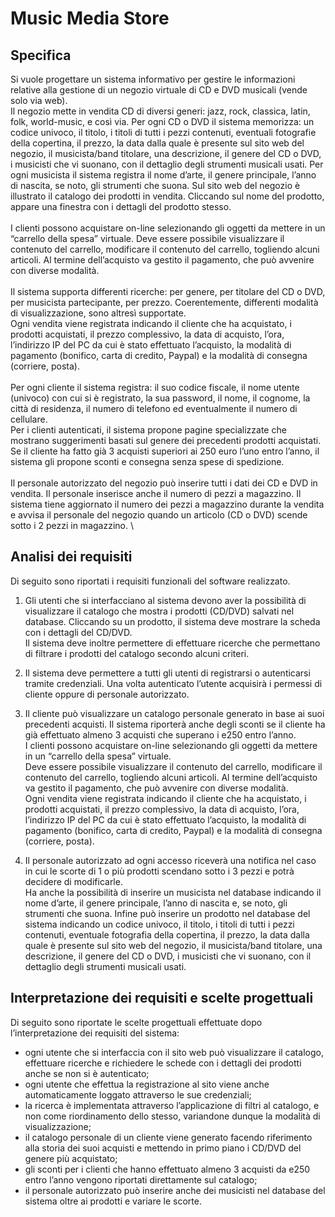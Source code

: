 # Music Media Store
## Specifica
Si vuole progettare un sistema informativo per gestire le informazioni relative alla gestione di un negozio virtuale di CD e DVD musicali (vende solo via web). \
Il negozio mette in vendita CD di diversi generi: jazz, rock, classica, latin, folk, world-music, e così via. Per ogni CD o DVD il sistema memorizza: un codice univoco, il titolo, i titoli di tutti i pezzi contenuti, eventuali fotografie della copertina, il prezzo, la data dalla quale è presente sul sito web del negozio, il musicista/band titolare, una descrizione, il genere del CD o DVD, i musicisti che vi suonano, con il dettaglio degli strumenti musicali usati. Per ogni musicista il sistema registra il nome d’arte, il genere principale, l’anno di nascita, se noto, gli strumenti che suona. Sul sito web del negozio è illustrato il catalogo dei prodotti in vendita. Cliccando sul nome del prodotto, appare una finestra con i dettagli del prodotto stesso. \
\
I clienti possono acquistare on-line selezionando gli oggetti da mettere in un “carrello della spesa” virtuale. Deve essere possibile visualizzare il contenuto del carrello, modificare il contenuto del carrello, togliendo alcuni articoli. Al termine dell’acquisto va gestito il pagamento, che può avvenire con diverse modalità. \
\
Il sistema supporta differenti ricerche: per genere, per titolare del CD o DVD, per musicista partecipante, per prezzo. Coerentemente, differenti modalità di visualizzazione, sono altresì supportate. \
Ogni vendita viene registrata indicando il cliente che ha acquistato, i prodotti acquistati, il prezzo complessivo, la data di acquisto, l’ora, l’indirizzo IP del PC da cui è stato effettuato l’acquisto, la modalità di pagamento (bonifico, carta di credito, Paypal) e la modalità di consegna (corriere, posta). \
\
Per ogni cliente il sistema registra: il suo codice fiscale, il nome utente (univoco) con cui si è registrato, la sua password, il nome, il cognome, la città di residenza, il numero di telefono ed eventualmente il numero di cellulare. \
Per i clienti autenticati, il sistema propone pagine specializzate che mostrano suggerimenti basati sul genere dei precedenti prodotti acquistati. Se il cliente ha fatto già 3 acquisti superiori ai 250 euro l’uno entro l’anno, il sistema gli propone sconti e consegna senza spese di spedizione. \
\
Il personale autorizzato del negozio può inserire tutti i dati dei CD e DVD in vendita. Il personale inserisce anche il numero di pezzi a magazzino. Il sistema tiene aggiornato il numero dei pezzi a magazzino durante la vendita e avvisa il personale del negozio quando un articolo (CD o DVD) scende sotto i 2 pezzi in magazzino.
\
## Analisi dei requisiti
Di seguito sono riportati i requisiti funzionali del software realizzato.
1.  Gli utenti che si interfacciano al sistema devono aver la possibilità di visualizzare il catalogo che mostra i prodotti (CD/DVD) salvati nel database. Cliccando su un prodotto, il sistema deve mostrare la scheda con i dettagli del CD/DVD. \
Il sistema deve inoltre permettere di effettuare ricerche che permettano di filtrare i prodotti del catalogo secondo alcuni criteri.
2.  Il sistema deve permettere a tutti gli utenti di registrarsi o autenticarsi tramite credenziali. Una volta autenticato l’utente acquisirà i permessi di cliente oppure di personale autorizzato.
    
3.  Il cliente può visualizzare un catalogo personale generato in base ai suoi precedenti acquisti. Il sistema riporterà anche degli sconti se il cliente ha già effettuato almeno 3 acquisti che superano i e250 entro l’anno. \
I clienti possono acquistare on-line selezionando gli oggetti da mettere in un “carrello della spesa” virtuale. \
Deve essere possibile visualizzare il contenuto del carrello, modificare il contenuto del carrello, togliendo alcuni articoli. Al termine dell’acquisto va gestito il pagamento, che può avvenire con diverse modalità. \
Ogni vendita viene registrata indicando il cliente che ha acquistato, i prodotti acquistati, il prezzo complessivo, la data di acquisto, l’ora, l’indirizzo IP del PC da cui è stato effettuato l’acquisto, la modalità di pagamento (bonifico, carta di credito, Paypal) e la modalità di consegna (corriere, posta).
    
4.  Il personale autorizzato ad ogni accesso riceverà una notifica nel caso in cui le scorte di 1 o più prodotti scendano sotto i 3 pezzi e potrà decidere di modificarle. \
Ha anche la possibilità di inserire un musicista nel database indicando il nome d’arte, il genere principale, l’anno di nascita e, se noto, gli strumenti che suona. Infine può inserire un prodotto nel database del sistema indicando un codice univoco, il titolo, i titoli di tutti i pezzi contenuti, eventuale fotografia della copertina, il prezzo, la data dalla quale è presente sul sito web del negozio, il musicista/band titolare, una descrizione, il genere del CD o DVD, i musicisti che vi suonano, con il dettaglio degli strumenti musicali usati.


## Interpretazione dei requisiti e scelte progettuali
Di seguito sono riportate le scelte progettuali effettuate dopo l’interpretazione dei requisiti del sistema:
- ogni utente che si interfaccia con il sito web può visualizzare il catalogo, effettuare ricerche e richiedere le schede con i dettagli dei prodotti anche se non si è autenticato;
- ogni utente che effettua la registrazione al sito viene anche automaticamente loggato attraverso le sue credenziali;
- la ricerca è implementata attraverso l’applicazione di filtri al catalogo, e non come riordinamento dello stesso, variandone dunque la modalità di visualizzazione;
- il catalogo personale di un cliente viene generato facendo riferimento alla storia dei suoi acquisti e mettendo in primo piano i CD/DVD del genere più acquistato;
- gli sconti per i clienti che hanno effettuato almeno 3 acquisti da e250 entro l’anno vengono riportati direttamente sul catalogo;
- il personale autorizzato può inserire anche dei musicisti nel database del sistema oltre ai prodotti e variare le scorte.
